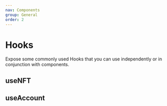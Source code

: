 ```yaml
---
nav: Components
group: General
order: 2
---
```


# Hooks

Expose some commonly used Hooks that you can use independently or in conjunction with components.

## useNFT

<code src="./demos/useNFT.tsx"></code>

## useAccount

<code src="./demos/useAccount.tsx"></code>
